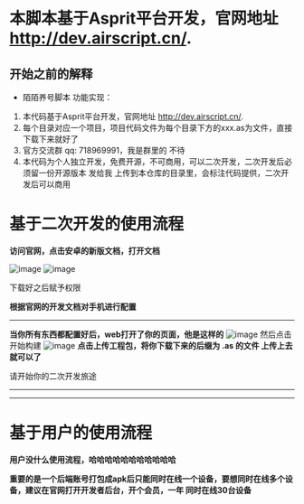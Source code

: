# 本脚本基于Asprit平台开发，官网地址 http://dev.airscript.cn/.

## 开始之前的解释
* 陌陌养号脚本
功能实现：

1. 本代码基于Asprit平台开发，官网地址 http://dev.airscript.cn/.
2. 每个目录对应一个项目，项目代码文件为每个目录下方的xxx.as为文件，直接下载下来就好了
3. 官方交流群 qq: 718969991，我是群里的 不待
4. 本代码为个人独立开发，免费开源，不可商用，可以二次开发，二次开发后必须留一份开源版本 发给我 上传到本仓库的目录里，会标注代码提供，二次开发后可以商用

# 基于二次开发的使用流程

**访问官网，点击安卓的新版文档，打开文档**

![image](https://github.com/djsindn/djsindn/assets/42528347/fdb5a0cf-874e-4e29-aaa8-ce83d4188c6d)
![image](https://github.com/djsindn/djsindn/assets/42528347/b3af4e5a-4509-48c3-964d-14eddf51ccbb)

下载好之后赋予权限

**根据官网的开发文档对手机进行配置**

---

**当你所有东西都配置好后，web打开了你的页面，他是这样的**
![image](https://github.com/djsindn/djsindn/assets/42528347/d4b9a882-8438-4a56-8068-db41ea31cf5d)
然后点击开始构建
![image](https://github.com/djsindn/djsindn/assets/42528347/23144a3a-968a-4de5-a2a7-90c228a1f384)
**点击上传工程包，将你下载下来的后缀为 .as 的文件 上传上去就可以了**

请开始你的二次开发旅途

---


---



# 基于用户的使用流程

**用户没什么使用流程，哈哈哈哈哈哈哈哈哈哈哈**

**重要的是一个后端账号打包成apk后只能同时在线一个设备，要想同时在线多个设备，建议在官网打开开发者后台，开个会员，一年 同时在线30台设备**
